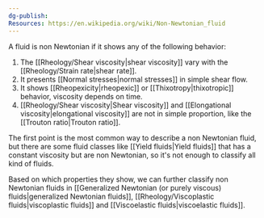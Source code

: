 ```yaml
---
dg-publish: 
Resources: https://en.wikipedia.org/wiki/Non-Newtonian_fluid
---
```

A fluid is non Newtonian if it shows any of the following behavior:
1. The [[Rheology/Shear viscosity|shear viscosity]] vary with the [[Rheology/Strain rate|shear rate]].
2. It presents [[Normal stresses|normal stresses]] in simple shear flow. 
3. It shows [[Rheopexicity|rheopexic]] or [[Thixotropy|thixotropic]] behavior, viscosity depends on time.
4. [[Rheology/Shear viscosity|Shear viscosity]] and [[Elongational viscosity|elongational viscosity]] are not in simple proportion, like the [[Trouton ratio|Trouton ratio]].

The first point is the most common way to describe a non Newtonian fluid, but there are some fluid classes like [[Yield fluids|Yield fluids]] that has a constant viscosity but are non Newtonian, so it's not enough to classify all kind of fluids.

Based on which properties they show, we can further classify non Newtonian fluids in [[Generalized Newtonian (or purely viscous) fluids|generalized Newtonian fluids]], [[Rheology/Viscoplastic fluids|viscoplastic fluids]] and [[Viscoelastic fluids|viscoelastic fluids]].